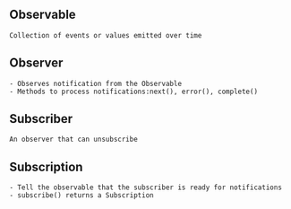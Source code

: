## Observable
    Collection of events or values emitted over time

## Observer
    - Observes notification from the Observable
    - Methods to process notifications:next(), error(), complete()

## Subscriber
    An observer that can unsubscribe

## Subscription
    - Tell the observable that the subscriber is ready for notifications
    - subscribe() returns a Subscription
